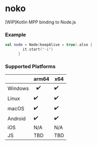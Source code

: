 # noko
[WIP]Kotlin MPP binding to Node.js

### Example
```kotlin
val node = Node(keepAlive = true).also {
        it.start("-i")
      }
```
### Supported Platforms

|          | arm64  | x64  |
|   ---    | --- | ---|
|  Windows |  ✔️|  ✔️ |
|  Linux   |  ✔️ | ✔️  |
|  macOS   | ✔️  | ✔️  |
|  Android |  ✔️ |  ✔️ |
|  iOS     |  N/A | N/A  |
|  JS      |  TBD  | TBD  |
